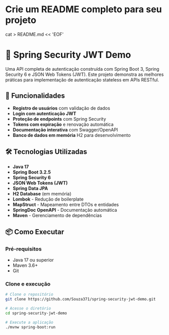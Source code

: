 # Crie um README completo para seu projeto
cat > README.md << 'EOF'
# 🔐 Spring Security JWT Demo

Uma API completa de autenticação construída com Spring Boot 3, Spring Security 6 e JSON Web Tokens (JWT). Este projeto demonstra as melhores práticas para implementação de autenticação stateless em APIs RESTful.

## 🚀 Funcionalidades

- **Registro de usuários** com validação de dados
- **Login com autenticação JWT**
- **Proteção de endpoints** com Spring Security
- **Tokens com expiração** e renovação automática
- **Documentação interativa** com Swagger/OpenAPI
- **Banco de dados em memória** H2 para desenvolvimento

## 🛠️ Tecnologias Utilizadas

- **Java 17**
- **Spring Boot 3.2.5**
- **Spring Security 6**
- **JSON Web Tokens (JWT)**
- **Spring Data JPA**
- **H2 Database** (em memória)
- **Lombok** - Redução de boilerplate
- **MapStruct** - Mapeamento entre DTOs e entidades
- **SpringDoc OpenAPI** - Documentação automática
- **Maven** - Gerenciamento de dependências

## 📦 Como Executar

### Pré-requisitos
- Java 17 ou superior
- Maven 3.6+ 
- Git

### Clone e execução
```bash
# Clone o repositório
git clone https://github.com/Souza371/spring-security-jwt-demo.git

# Acesse o diretório
cd spring-security-jwt-demo

# Execute a aplicação
./mvnw spring-boot:run
